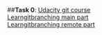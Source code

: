 ##**Task 0**:
[Udacity git course](https://github.com/4opper/kottans_web_test/blob/master/task_0/udacity.png) <br />
[Learngitbranching main part](https://github.com/4opper/kottans_web_test/blob/master/task_0/main.png) <br />
[Learngitbranching remote part](https://github.com/4opper/kottans_web_test/blob/master/task_0/remote.png) <br />